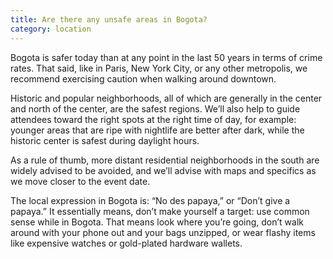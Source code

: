 ```yaml
---
title: Are there any unsafe areas in Bogota?
category: location
---
```


Bogota is safer today than at any point in the last 50 years in terms of crime rates. That said, like in Paris, New York City, or any other metropolis, we recommend exercising caution when walking around downtown.

Historic and popular neighborhoods, all of which are generally in the center and north of the center, are the safest regions. We’ll also help to guide attendees toward the right spots at the right time of day, for example: younger areas that are ripe with nightlife are better after dark, while the historic center is safest during daylight hours.

As a rule of thumb, more distant residential neighborhoods in the south are widely advised to be avoided, and we’ll advise with maps and specifics as we move closer to the event date.

The local expression in Bogota is: “No des papaya,” or “Don’t give a papaya.” It essentially means, don’t make yourself a target: use common sense while in Bogota. That means look where you’re going, don’t walk around with your phone out and your bags unzipped, or wear flashy items like expensive watches or gold-plated hardware wallets.
